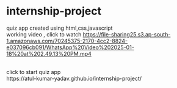 # internship-project
quiz app created using html,css,javascript
<br>
working video , click to watch
https://file-sharing25.s3.ap-south-1.amazonaws.com/70245375-2170-4cc2-8824-e037096cb091/WhatsApp%20Video%202025-01-18%20at%202.49.13%20PM.mp4

<br>
click to start quiz app 
<br>
https://atul-kumar-yadav.github.io/internship-project/

